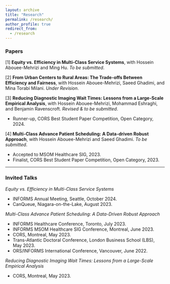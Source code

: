 ```yaml
---
layout: archive
title: "Research"
permalink: /research/
author_profile: true
redirect_from:
  - /research
---
```


### Papers

[1] **Equity vs. Efficiency in Multi-Class Service Systems**, with Hossein Abouee-Mehrizi and Ming Hu. *To be submitted*.

[2] **From Urban Centers to Rural Areas: The Trade-offs Between Efficiency and Fairness**, with Hossein Abouee-Mehrizi, Saeed Ghadimi, and Mina Torabi Milani. *Under Revision*.

[3] **Reducing Diagnostic Imaging Wait Times: Lessons from a Large-Scale Empirical Analysis**, with Hossein Abouee-Mehrizi, Mohammad Eshraghi, and Benjamin Ravenscroft. *Revised & to be submitted*.
- Runner-up, CORS Best Student Paper Competition, Open Category, 2024.

[4] **Multi-Class Advance Patient Scheduling: A Data-driven Robust Approach**, with Hossein Abouee-Mehrizi and Saeed Ghadimi. *To be submitted*.
- Accepted to MSOM Healthcare SIG, 2023.
- Finalist, CORS Best Student Paper Competition, Open Category, 2023.

---

### Invited Talks

*Equity vs. Efficiency in Multi-Class Service Systems*
- INFORMS Annual Meeting, Seattle, October 2024.
- CanQueue, Niagara-on-the-Lake, August 2023.

*Multi-Class Advance Patient Scheduling: A Data-Driven Robust Approach*
- INFORMS Healthcare Conference, Toronto, July 2023.
- INFORMS MSOM Healthcare SIG Conference, Montreal, June 2023.
- CORS, Montreal, May 2023.
- Trans-Atlantic Doctoral Conference, London Business School (LBS), May 2023.
- ORS/INFORMS International Conference, Vancouver, June 2022.

*Reducing Diagnostic Imaging Wait Times: Lessons from a Large-Scale Empirical Analysis*
- CORS, Montreal, May 2023.


